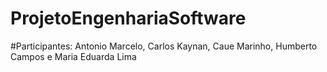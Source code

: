 # ProjetoEngenhariaSoftware

#Participantes:
Antonio Marcelo, Carlos Kaynan, Caue Marinho, Humberto Campos e Maria Eduarda Lima 

